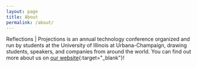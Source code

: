 ```yaml
---
layout: page
title: About
permalink: /about/
---
```


Reflections &#124; Projections is an annual technology conference organized and run by students at the University of Illinois at Urbana-Champaign, drawing students, speakers, and companies from around the world. You can find out more about us on [our website](https://acmrp.org/#/){:target="_blank"}!